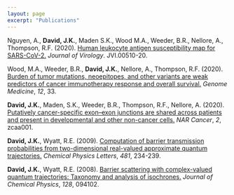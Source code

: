 ```yaml
---
layout: page
excerpt: "Publications"
---
```


Nguyen, A., **David, J.K.**, Maden S.K., Wood M.A., Weeder, B.R., Nellore, A., Thompson, R.F. (2020). [Human leukocyte antigen susceptibility map for SARS-CoV-2.](https://jvi.asm.org/content/94/13/e00510-20) _Journal of Virology_. JVI.00510-20.

Wood, M.A., Weeder, B.R., **David, J.K.**, Nellore, A., Thompson, R.F. (2020). [Burden of tumor mutations, neoepitopes, and other variants are weak predictors of cancer immunotherapy response and overall survival.](https://genomemedicine.biomedcentral.com/articles/10.1186/s13073-020-00729-2) _Genome Medicine_, _12_, 33.

**David, J.K.**, Maden, S.K., Weeder, B.R., Thompson, R.F., Nellore, A. (2020). [Putatively cancer-specific exon–exon junctions are shared across patients and present in developmental and other non-cancer cells.](https://academic.oup.com/narcancer/article/doi/10.1093/narcan/zcaa001/5717177) _NAR Cancer_, _2_, zcaa001.

**David, J.K.**, Wyatt, R.E. (2009). [Computation of barrier transmission probabilities from two-dimensional real-valued approximate quantum trajectories.](https://www.sciencedirect.com/science/article/abs/pii/S0009261409011774) _Chemical Physics Letters_, _481_, 234-239.

**David, J.K.**, Wyatt, R.E. (2008). [Barrier scattering with complex-valued quantum trajectories: Taxonomy and analysis of isochrones.](https://aip.scitation.org/doi/10.1063/1.2834223) _Journal of Chemical Physics_, _128_, 094102.
